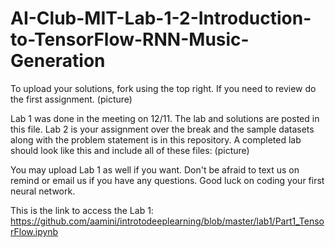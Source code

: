 # AI-Club-MIT-Lab-1-2-Introduction-to-TensorFlow-RNN-Music-Generation
To upload your solutions, fork using the top right. If you need to review do the first assignment.
(picture)

Lab 1 was done in the meeting on 12/11. The lab and solutions are posted in this file.
Lab 2 is your assignment over the break and the sample datasets along with the problem statement is in this repository.
A completed lab should look like this and include all of these files:
(picture)

You may upload Lab 1 as well if you want. Don't be afraid to text us on remind or email us if you have any questions. Good luck on coding your first neural network.

This is the link to access the Lab 1: https://github.com/aamini/introtodeeplearning/blob/master/lab1/Part1_TensorFlow.ipynb
